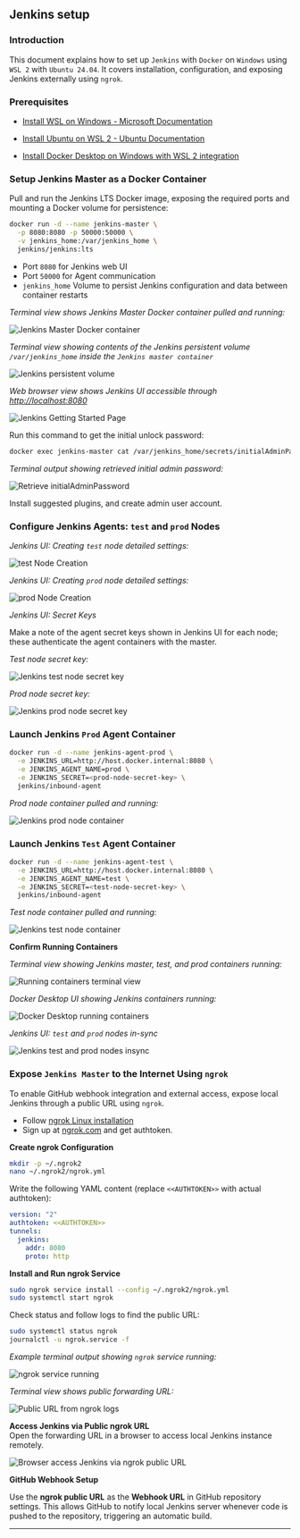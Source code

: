 ## Jenkins setup

### Introduction
This document explains how to set up `Jenkins` with `Docker` on `Windows` using `WSL 2` with `Ubuntu 24.04`. It covers installation, configuration, and exposing Jenkins externally using `ngrok`.


### Prerequisites
- [Install WSL on Windows - Microsoft Documentation](https://learn.microsoft.com/en-us/windows/wsl/install)

- [Install Ubuntu on WSL 2 - Ubuntu Documentation](https://documentation.ubuntu.com/wsl/latest/howto/install-ubuntu-wsl2/)

- [Install Docker Desktop on Windows with WSL 2 integration](https://docs.docker.com/desktop/setup/install/windows-install/)

### Setup Jenkins Master as a Docker Container

Pull and run the Jenkins LTS Docker image, exposing the required ports and mounting a Docker volume for persistence:  

```bash
docker run -d --name jenkins-master \
  -p 8080:8080 -p 50000:50000 \
  -v jenkins_home:/var/jenkins_home \
  jenkins/jenkins:lts
```
- Port `8080` for Jenkins web UI  
- Port `50000` for Agent communication  
- `jenkins_home` Volume to persist Jenkins configuration and data between container restarts  

*Terminal view shows Jenkins Master Docker container pulled and running:*

![Jenkins Master Docker container](images/01-install-jenkins-master-container.png)

*Terminal view showing contents of the Jenkins persistent volume `/var/jenkins_home` inside the `Jenkins master container`*

![Jenkins persistent volume](images/01-01-jenkins-master-volume-content.png)


*Web browser view shows Jenkins UI accessible through [http://localhost:8080](http://localhost:8080)*

![Jenkins Getting Started Page](images/02-jenkins-master-accessible-from-web-browser.png)


Run this command to get the initial unlock password:

```bash
docker exec jenkins-master cat /var/jenkins_home/secrets/initialAdminPassword
```

*Terminal output showing retrieved initial admin password:*

![Retrieve initialAdminPassword](images/03-jenkins-master-admin-password.png)

Install suggested plugins, and create admin user account.


### Configure Jenkins Agents: `test` and `prod` Nodes

*Jenkins UI: Creating `test` node detailed settings:*

![test Node Creation](images/04-jenkins-master-setup-test-node-more-settings-details.png)

*Jenkins UI: Creating `prod` node detailed settings:*

![prod Node Creation](images/05-jenkins-master-setup-prod-node-settings-details.png)

*Jenkins UI: Secret Keys*

Make a note of the agent secret keys shown in Jenkins UI for each node; these authenticate the agent containers with the master.

*Test node secret key:*

![Jenkins test node secret key](images/04-01-jenkins-test-node-secret-key.png) 

*Prod node secret key:*

![Jenkins prod node secret key](images/05-01-jenkins-prod-node-secret-key.png)

### Launch Jenkins `Prod` Agent Container

```bash
docker run -d --name jenkins-agent-prod \
  -e JENKINS_URL=http://host.docker.internal:8080 \
  -e JENKINS_AGENT_NAME=prod \
  -e JENKINS_SECRET=<prod-node-secret-key> \
  jenkins/inbound-agent
```

*Prod node container pulled and running:*

![Jenkins prod node container](images/06-jenkins-prod-node-container.png)

### Launch Jenkins `Test` Agent Container

```bash
docker run -d --name jenkins-agent-test \
  -e JENKINS_URL=http://host.docker.internal:8080 \
  -e JENKINS_AGENT_NAME=test \
  -e JENKINS_SECRET=<test-node-secret-key> \
  jenkins/inbound-agent
```

*Test node container pulled and running:*  

![Jenkins test node container](images/08-jenkins-test-node-container.png)

**Confirm Running Containers**

*Terminal view showing Jenkins master, test, and prod containers running:*

![Running containers terminal view](images/09-running-containers-terminal-view.png)

*Docker Desktop UI showing Jenkins containers running:*

![Docker Desktop running containers](images/09-docker-desktop-running.png)

*Jenkins UI: `test` and `prod` nodes in-sync*

![Jenkins test and prod nodes insync](images/10-jenkins-prod-and-test-nodes-insync.png)


### Expose `Jenkins Master` to the Internet Using `ngrok`

To enable GitHub webhook integration and external access, expose local Jenkins through a public URL using `ngrok`.

- Follow [ngrok Linux installation](https://ngrok.com/download/linux?tab=install) 
- Sign up at [ngrok.com](https://ngrok.com) and get authtoken.


**Create ngrok Configuration**

```bash
mkdir -p ~/.ngrok2
nano ~/.ngrok2/ngrok.yml
```

Write the following YAML content (replace `<<AUTHTOKEN>>` with actual authtoken):

```yaml
version: "2"
authtoken: <<AUTHTOKEN>>
tunnels:
  jenkins:
    addr: 8080
    proto: http
```

**Install and Run ngrok Service**

```bash
sudo ngrok service install --config ~/.ngrok2/ngrok.yml
sudo systemctl start ngrok
```

Check status and follow logs to find the public URL:

```bash
sudo systemctl status ngrok
journalctl -u ngrok.service -f
```

*Example terminal output showing `ngrok` service running:*

![ngrok service running](images/11-ngrok-service-running.png)

*Terminal view shows public forwarding URL:*

![Public URL from ngrok logs](images/12-ngrok-public-url.png)


**Access Jenkins via Public ngrok URL**  
Open the forwarding URL in a browser to access local Jenkins instance remotely.

![Browser access Jenkins via ngrok public URL](images/13-browser-access-using-ngrok-public-url.png) 

**GitHub Webhook Setup**

Use the **ngrok public URL** as the **Webhook URL** in GitHub repository settings. This allows GitHub to notify  local Jenkins server whenever code is pushed to the repository, triggering an automatic build.

---